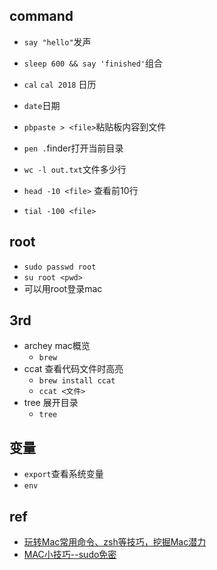 

## command
+ `say "hello"`发声
+ `sleep 600 && say 'finished'`组合

+ `cal` `cal 2018` 日历
+ `date`日期

+ `pbpaste > <file>`粘贴板内容到文件
+ `pen .`finder打开当前目录
+ `wc -l out.txt`文件多少行
+ `head -10 <file>` 查看前10行
+ `tial -100 <file>`

## root
+ `sudo passwd root`
+ `su root <pwd>`
+ 可以用root登录mac
## 3rd

+ archey  mac概览
    - `brew`
+ ccat 查看代码文件时高亮
    - `brew install ccat`
    - `ccat <文件>`
+ tree 展开目录
    - `tree` 

## 变量
+ `export`查看系统变量
+ `env`

## ref
+ [玩转Mac常用命令、zsh等技巧，挖掘Mac潜力](https://www.jianshu.com/p/28de342f5ecc)
+ [MAC小技巧--sudo免密](https://www.jianshu.com/p/f5b1630ebfcc)